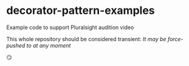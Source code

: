 # decorator-pattern-examples
Example code to support Pluralsight audition video

This whole repository should be considered transient:
_It may be force-pushed to at any moment_

:smirk:
